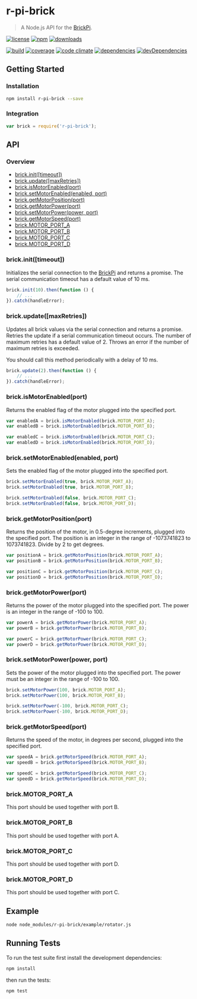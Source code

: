 # r-pi-brick

> A Node.js API for the [BrickPi](http://www.dexterindustries.com/BrickPi/).

[![license](http://img.shields.io/badge/license-MIT-blue.svg?style=flat)](https://raw.githubusercontent.com/clebert/r-pi-brick/master/LICENSE)
[![npm](http://img.shields.io/npm/v/r-pi-brick.svg?style=flat)](https://www.npmjs.org/package/r-pi-brick)
[![downloads](http://img.shields.io/npm/dm/r-pi-brick.svg?style=flat)](https://www.npmjs.org/package/r-pi-brick)

[![build](http://img.shields.io/travis/clebert/r-pi-brick/master.svg?style=flat)](https://travis-ci.org/clebert/r-pi-brick)
[![coverage](http://img.shields.io/coveralls/clebert/r-pi-brick/master.svg?style=flat)](https://coveralls.io/r/clebert/r-pi-brick)
[![code climate](http://img.shields.io/codeclimate/github/clebert/r-pi-brick.svg?style=flat)](https://codeclimate.com/github/clebert/r-pi-brick)
[![dependencies](http://img.shields.io/david/clebert/r-pi-brick.svg?style=flat)](https://david-dm.org/clebert/r-pi-brick#info=dependencies&view=table)
[![devDependencies](http://img.shields.io/david/dev/clebert/r-pi-brick.svg?style=flat)](https://david-dm.org/clebert/r-pi-brick#info=devDependencies&view=table)

## Getting Started

### Installation

```sh
npm install r-pi-brick --save
```

### Integration

```javascript
var brick = require('r-pi-brick');
```

## API

### Overview

- [brick.init([timeout])](#brickinittimeout)
- [brick.update([maxRetries])](#brickupdatemaxretries)
- [brick.isMotorEnabled(port)](#brickismotorenabledport)
- [brick.setMotorEnabled(enabled, port)](#bricksetmotorenabledenabled-port)
- [brick.getMotorPosition(port)](#brickgetmotorpositionport)
- [brick.getMotorPower(port)](#brickgetmotorpowerport)
- [brick.setMotorPower(power, port)](#bricksetmotorpowerpower-port)
- [brick.getMotorSpeed(port)](#brickgetmotorspeedport)
- [brick.MOTOR_PORT_A](#brickmotor_port_a)
- [brick.MOTOR_PORT_B](#brickmotor_port_b)
- [brick.MOTOR_PORT_C](#brickmotor_port_c)
- [brick.MOTOR_PORT_D](#brickmotor_port_d)

### brick.init([timeout])

Initializes the serial connection to the [BrickPi](http://www.dexterindustries.com/BrickPi/) and returns a promise.
The serial communication timeout has a default value of 10 ms.

```javascript
brick.init(10).then(function () {
    // ...
}).catch(handleError);
```

### brick.update([maxRetries])

Updates all brick values via the serial connection and returns a promise.
Retries the update if a serial communication timeout occurs.
The number of maximum retries has a default value of 2.
Throws an error if the number of maximum retries is exceeded.

You should call this method periodically with a delay of 10 ms.

```javascript
brick.update(2).then(function () {
    // ...
}).catch(handleError);
```

### brick.isMotorEnabled(port)

Returns the enabled flag of the motor plugged into the specified port.

```javascript
var enabledA = brick.isMotorEnabled(brick.MOTOR_PORT_A);
var enabledB = brick.isMotorEnabled(brick.MOTOR_PORT_B);

var enabledC = brick.isMotorEnabled(brick.MOTOR_PORT_C);
var enabledD = brick.isMotorEnabled(brick.MOTOR_PORT_D);
```

### brick.setMotorEnabled(enabled, port)

Sets the enabled flag of the motor plugged into the specified port.

```javascript
brick.setMotorEnabled(true, brick.MOTOR_PORT_A);
brick.setMotorEnabled(true, brick.MOTOR_PORT_B);

brick.setMotorEnabled(false, brick.MOTOR_PORT_C);
brick.setMotorEnabled(false, brick.MOTOR_PORT_D);
```

### brick.getMotorPosition(port)

Returns the position of the motor, in 0.5-degree increments, plugged into the specified port.
The position is an integer in the range of -1073741823 to 1073741823.
Divide by 2 to get degrees.

```javascript
var positionA = brick.getMotorPosition(brick.MOTOR_PORT_A);
var positionB = brick.getMotorPosition(brick.MOTOR_PORT_B);

var positionC = brick.getMotorPosition(brick.MOTOR_PORT_C);
var positionD = brick.getMotorPosition(brick.MOTOR_PORT_D);
```

### brick.getMotorPower(port)

Returns the power of the motor plugged into the specified port.
The power is an integer in the range of -100 to 100.

```javascript
var powerA = brick.getMotorPower(brick.MOTOR_PORT_A);
var powerB = brick.getMotorPower(brick.MOTOR_PORT_B);

var powerC = brick.getMotorPower(brick.MOTOR_PORT_C);
var powerD = brick.getMotorPower(brick.MOTOR_PORT_D);
```

### brick.setMotorPower(power, port)

Sets the power of the motor plugged into the specified port.
The power must be an integer in the range of -100 to 100.

```javascript
brick.setMotorPower(100, brick.MOTOR_PORT_A);
brick.setMotorPower(100, brick.MOTOR_PORT_B);

brick.setMotorPower(-100, brick.MOTOR_PORT_C);
brick.setMotorPower(-100, brick.MOTOR_PORT_D);
```

### brick.getMotorSpeed(port)

Returns the speed of the motor, in degrees per second, plugged into the specified port.

```javascript
var speedA = brick.getMotorSpeed(brick.MOTOR_PORT_A);
var speedB = brick.getMotorSpeed(brick.MOTOR_PORT_B);

var speedC = brick.getMotorSpeed(brick.MOTOR_PORT_C);
var speedD = brick.getMotorSpeed(brick.MOTOR_PORT_D);
```

### brick.MOTOR_PORT_A

This port should be used together with port B.

### brick.MOTOR_PORT_B

This port should be used together with port A.

### brick.MOTOR_PORT_C

This port should be used together with port D.

### brick.MOTOR_PORT_D

This port should be used together with port C.

## Example

```sh
node node_modules/r-pi-brick/example/rotator.js
```

## Running Tests

To run the test suite first install the development dependencies:

```sh
npm install
```

then run the tests:

```sh
npm test
```
